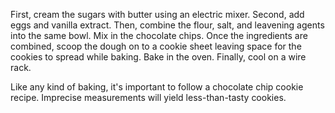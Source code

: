First, cream the sugars with butter using an electric mixer. Second, add eggs and vanilla
extract. Then, combine the flour, salt, and leavening agents into the same bowl. Mix in the
chocolate chips. Once the ingredients are combined, scoop the dough on to a cookie sheet
leaving space for the cookies to spread while baking. Bake in the oven. Finally, cool on a
wire rack.

Like any kind of baking, it's important to follow a chocolate chip cookie recipe. Imprecise
measurements will yield less-than-tasty cookies.
